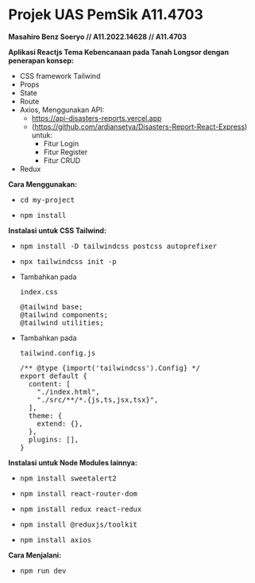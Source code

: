 # Projek UAS PemSik A11.4703

**Masahiro Benz Soeryo // A11.2022.14628 // A11.4703**

**Aplikasi Reactjs Tema Kebencanaan pada Tanah Longsor dengan penerapan konsep:**
- CSS framework Tailwind
- Props 
- State 
- Route 
- Axios, Menggunakan API:
  - https://api-disasters-reports.vercel.app
  - (https://github.com/ardiansetya/Disasters-Report-React-Express) untuk:
    - Fitur Login
    - Fitur Register
    - Fitur CRUD 
- Redux 

**Cara Menggunakan:**
- <pre>cd my-project</pre>
- <pre>npm install</pre>

**Instalasi untuk CSS Tailwind:**
- <pre>npm install -D tailwindcss postcss autoprefixer</pre>
- <pre>npx tailwindcss init -p</pre>
- Tambahkan pada <pre>index.css</pre>
  <pre>@tailwind base;
  @tailwind components;
  @tailwind utilities;
  </pre>
- Tambahkan pada <pre>tailwind.config.js</pre>
  <pre>/** @type {import('tailwindcss').Config} */
  export default {
    content: [
      "./index.html",
      "./src/**/*.{js,ts,jsx,tsx}",
    ],
    theme: {
      extend: {},
    },
    plugins: [],
  }</pre>

**Instalasi untuk Node Modules lainnya:**
- <pre>npm install sweetalert2</pre>
- <pre>npm install react-router-dom</pre>
- <pre>npm install redux react-redux</pre>
- <pre>npm install @reduxjs/toolkit</pre>
- <pre>npm install axios</pre>

**Cara Menjalani:**
- <pre>npm run dev</pre>
